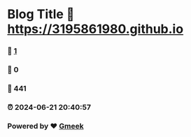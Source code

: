 # Blog Title :link: https://3195861980.github.io 
### :page_facing_up: [1](https://3195861980.github.io/tag.html) 
### :speech_balloon: 0 
### :hibiscus: 441 
### :alarm_clock: 2024-06-21 20:40:57 
### Powered by :heart: [Gmeek](https://github.com/Meekdai/Gmeek)
